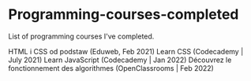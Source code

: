 # Programming-courses-completed
List of programming courses I've completed.

HTML i CSS od podstaw (Eduweb, Feb 2021)
Learn CSS (Codecademy | July 2021)
Learn JavaScript (Codecademy | Jan 2022)
Découvrez le fonctionnement des algorithmes (OpenClassrooms | Feb 2022)
